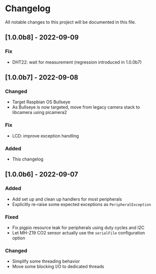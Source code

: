 # Changelog

All notable changes to this project will be documented in this file.

## [1.0.0b8] - 2022-09-09

### Fix

- DHT22: wait for measurement (regression introduced in 1.0.0b7)

## [1.0.0b7] - 2022-09-08

### Changed

- Target Raspbian OS Bullseye
- As Bullseye is now targeted, move from legacy camera stack to libcamera using picamera2

### Fix

- LCD: improve exception handling

### Added

- This changelog

## [1.0.0b6] - 2022-09-07

### Added

- Add set up and clean up handlers for most peripherals
- Explicitly re-raise some expected exceptions as `PeripheralException`

### Fixed

- Fix pigpio resource leak for peripherals using duty cycles and I2C
- Let MH-Z19 CO2 sensor actually use the `serialFile` configuration option

### Changed

- Simplify some threading behavior
- Move some blocking I/O to dedicated threads
